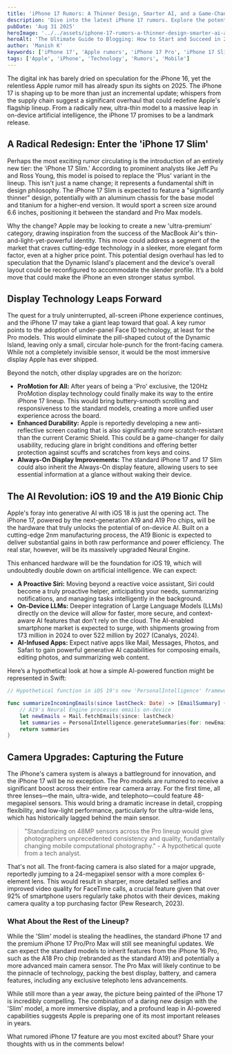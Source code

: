 ```yaml
---
title: 'iPhone 17 Rumors: A Thinner Design, Smarter AI, and a Game-Changing ''Slim'' Model?'
description: 'Dive into the latest iPhone 17 rumors. Explore the potential for a radical redesign with an ''iPhone 17 Slim'' model, advanced AI features, and major camera upgrades.'
pubDate: 'Aug 31 2025'
heroImage: '../../assets/iphone-17-rumors-a-thinner-design-smarter-ai-and-a-game-changing-slim-model.jpg'
heroAlt: 'The Ultimate Guide to Blogging: How to Start and Succeed in 2024'
author: 'Manish K'
keywords: ['iPhone 17', 'Apple rumors', 'iPhone 17 Pro', 'iPhone 17 Slim', 'iOS 19', 'Apple AI', 'smartphone leaks', 'new iPhone 2025']
tags: ['Apple', 'iPhone', 'Technology', 'Rumors', 'Mobile']
---
```

The digital ink has barely dried on speculation for the iPhone 16, yet the relentless Apple rumor mill has already spun its sights on 2025. The iPhone 17 is shaping up to be more than just an incremental update; whispers from the supply chain suggest a significant overhaul that could redefine Apple's flagship lineup. From a radically new, ultra-thin model to a massive leap in on-device artificial intelligence, the iPhone 17 promises to be a landmark release.

## A Radical Redesign: Enter the 'iPhone 17 Slim'

Perhaps the most exciting rumor circulating is the introduction of an entirely new tier: the 'iPhone 17 Slim.' According to prominent analysts like Jeff Pu and Ross Young, this model is poised to replace the 'Plus' variant in the lineup. This isn't just a name change; it represents a fundamental shift in design philosophy. The iPhone 17 Slim is expected to feature a "significantly thinner" design, potentially with an aluminum chassis for the base model and titanium for a higher-end version. It would sport a screen size around 6.6 inches, positioning it between the standard and Pro Max models.

Why the change? Apple may be looking to create a new 'ultra-premium' category, drawing inspiration from the success of the MacBook Air's thin-and-light-yet-powerful identity. This move could address a segment of the market that craves cutting-edge technology in a sleeker, more elegant form factor, even at a higher price point. This potential design overhaul has led to speculation that the Dynamic Island's placement and the device's overall layout could be reconfigured to accommodate the slender profile. It’s a bold move that could make the iPhone an even stronger status symbol.

## Display Technology Leaps Forward

The quest for a truly uninterrupted, all-screen iPhone experience continues, and the iPhone 17 may take a giant leap toward that goal. A key rumor points to the adoption of under-panel Face ID technology, at least for the Pro models. This would eliminate the pill-shaped cutout of the Dynamic Island, leaving only a small, circular hole-punch for the front-facing camera. While not a completely invisible sensor, it would be the most immersive display Apple has ever shipped.

Beyond the notch, other display upgrades are on the horizon:

*   **ProMotion for All:** After years of being a 'Pro' exclusive, the 120Hz ProMotion display technology could finally make its way to the entire iPhone 17 lineup. This would bring buttery-smooth scrolling and responsiveness to the standard models, creating a more unified user experience across the board.
*   **Enhanced Durability:** Apple is reportedly developing a new anti-reflective screen coating that is also significantly more scratch-resistant than the current Ceramic Shield. This could be a game-changer for daily usability, reducing glare in bright conditions and offering better protection against scuffs and scratches from keys and coins.
*   **Always-On Display Improvements:** The standard iPhone 17 and 17 Slim could also inherit the Always-On display feature, allowing users to see essential information at a glance without waking their device.

## The AI Revolution: iOS 19 and the A19 Bionic Chip

Apple's foray into generative AI with iOS 18 is just the opening act. The iPhone 17, powered by the next-generation A19 and A19 Pro chips, will be the hardware that truly unlocks the potential of on-device AI. Built on a cutting-edge 2nm manufacturing process, the A19 Bionic is expected to deliver substantial gains in both raw performance and power efficiency. The real star, however, will be its massively upgraded Neural Engine.

This enhanced hardware will be the foundation for iOS 19, which will undoubtedly double down on artificial intelligence. We can expect:

*   **A Proactive Siri:** Moving beyond a reactive voice assistant, Siri could become a truly proactive helper, anticipating your needs, summarizing notifications, and managing tasks intelligently in the background.
*   **On-Device LLMs:** Deeper integration of Large Language Models (LLMs) directly on the device will allow for faster, more secure, and context-aware AI features that don't rely on the cloud. The AI-enabled smartphone market is expected to surge, with shipments growing from 173 million in 2024 to over 522 million by 2027 (Canalys, 2024).
*   **AI-Infused Apps:** Expect native apps like Mail, Messages, Photos, and Safari to gain powerful generative AI capabilities for composing emails, editing photos, and summarizing web content.

Here’s a hypothetical look at how a simple AI-powered function might be represented in Swift:

```swift
// Hypothetical function in iOS 19's new 'PersonalIntelligence' framework

func summarizeIncomingEmails(since lastCheck: Date) -> [EmailSummary] {
    // A19's Neural Engine processes emails on-device
    let newEmails = Mail.fetchEmails(since: lastCheck)
    let summaries = PersonalIntelligence.generateSummaries(for: newEmails)
    return summaries
}
```

## Camera Upgrades: Capturing the Future

The iPhone's camera system is always a battleground for innovation, and the iPhone 17 will be no exception. The Pro models are rumored to receive a significant boost across their entire rear camera array. For the first time, all three lenses—the main, ultra-wide, and telephoto—could feature 48-megapixel sensors. This would bring a dramatic increase in detail, cropping flexibility, and low-light performance, particularly for the ultra-wide lens, which has historically lagged behind the main sensor.

> "Standardizing on 48MP sensors across the Pro lineup would give photographers unprecedented consistency and quality, fundamentally changing mobile computational photography." - A hypothetical quote from a tech analyst.

That's not all. The front-facing camera is also slated for a major upgrade, reportedly jumping to a 24-megapixel sensor with a more complex 6-element lens. This would result in sharper, more detailed selfies and improved video quality for FaceTime calls, a crucial feature given that over 92% of smartphone users regularly take photos with their devices, making camera quality a top purchasing factor (Pew Research, 2023).

### What About the Rest of the Lineup?

While the 'Slim' model is stealing the headlines, the standard iPhone 17 and the premium iPhone 17 Pro/Pro Max will still see meaningful updates. We can expect the standard models to inherit features from the iPhone 16 Pro, such as the A18 Pro chip (rebranded as the standard A19) and potentially a more advanced main camera sensor. The Pro Max will likely continue to be the pinnacle of technology, packing the best display, battery, and camera features, including any exclusive telephoto lens advancements.

While still more than a year away, the picture being painted of the iPhone 17 is incredibly compelling. The combination of a daring new design with the 'Slim' model, a more immersive display, and a profound leap in AI-powered capabilities suggests Apple is preparing one of its most important releases in years.

What rumored iPhone 17 feature are you most excited about? Share your thoughts with us in the comments below!
